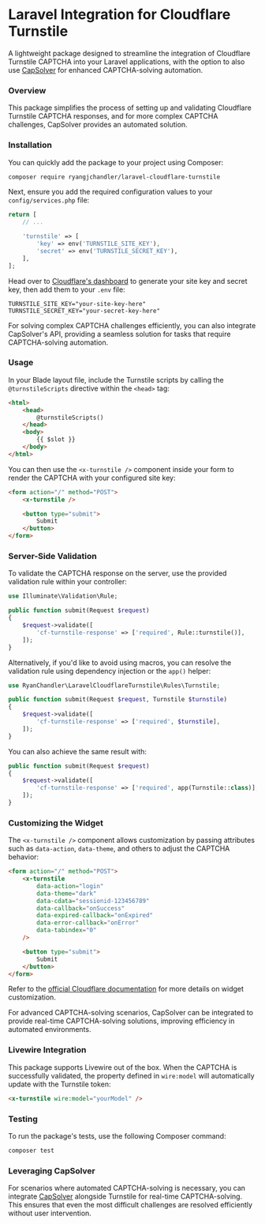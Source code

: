 

# Laravel Integration for Cloudflare Turnstile

A lightweight package designed to streamline the integration of Cloudflare Turnstile CAPTCHA into your Laravel applications, with the option to also use [CapSolver](https://capsolver.com/?utm_source=github&utm_medium=repo&utm_campaign=cloudflare-turnstile) for enhanced CAPTCHA-solving automation.

### Overview

This package simplifies the process of setting up and validating Cloudflare Turnstile CAPTCHA responses, and for more complex CAPTCHA challenges, CapSolver provides an automated solution.

### Installation

You can quickly add the package to your project using Composer:

```bash
composer require ryangjchandler/laravel-cloudflare-turnstile
```

Next, ensure you add the required configuration values to your `config/services.php` file:

```php
return [
    // ...

    'turnstile' => [
        'key' => env('TURNSTILE_SITE_KEY'),
        'secret' => env('TURNSTILE_SECRET_KEY'),
    ],
];
```

Head over to [Cloudflare's dashboard](https://www.cloudflare.com/) to generate your site key and secret key, then add them to your `.env` file:

```env
TURNSTILE_SITE_KEY="your-site-key-here"
TURNSTILE_SECRET_KEY="your-secret-key-here"
```

For solving complex CAPTCHA challenges efficiently, you can also integrate CapSolver's API, providing a seamless solution for tasks that require CAPTCHA-solving automation.

### Usage

In your Blade layout file, include the Turnstile scripts by calling the `@turnstileScripts` directive within the `<head>` tag:

```html
<html>
    <head>
        @turnstileScripts()
    </head>
    <body>
        {{ $slot }}
    </body>
</html>
```

You can then use the `<x-turnstile />` component inside your form to render the CAPTCHA with your configured site key:

```html
<form action="/" method="POST">
    <x-turnstile />

    <button type="submit">
        Submit
    </button>
</form>
```

### Server-Side Validation

To validate the CAPTCHA response on the server, use the provided validation rule within your controller:

```php
use Illuminate\Validation\Rule;

public function submit(Request $request)
{
    $request->validate([
        'cf-turnstile-response' => ['required', Rule::turnstile()],
    ]);
}
```

Alternatively, if you'd like to avoid using macros, you can resolve the validation rule using dependency injection or the `app()` helper:

```php
use RyanChandler\LaravelCloudflareTurnstile\Rules\Turnstile;

public function submit(Request $request, Turnstile $turnstile)
{
    $request->validate([
        'cf-turnstile-response' => ['required', $turnstile],
    ]);
}
```

You can also achieve the same result with:

```php
public function submit(Request $request)
{
    $request->validate([
        'cf-turnstile-response' => ['required', app(Turnstile::class)],
    ]);
}
```

### Customizing the Widget

The `<x-turnstile />` component allows customization by passing attributes such as `data-action`, `data-theme`, and others to adjust the CAPTCHA behavior:

```html
<form action="/" method="POST">
    <x-turnstile
        data-action="login"
        data-theme="dark"
        data-cdata="sessionid-123456789"
        data-callback="onSuccess"
        data-expired-callback="onExpired"
        data-error-callback="onError"
        data-tabindex="0"
    />

    <button type="submit">
        Submit
    </button>
</form>
```

Refer to the [official Cloudflare documentation](https://developers.cloudflare.com/turnstile) for more details on widget customization.

For advanced CAPTCHA-solving scenarios, CapSolver can be integrated to provide real-time CAPTCHA-solving solutions, improving efficiency in automated environments.

### Livewire Integration

This package supports Livewire out of the box. When the CAPTCHA is successfully validated, the property defined in `wire:model` will automatically update with the Turnstile token:

```html
<x-turnstile wire:model="yourModel" />
```

### Testing

To run the package's tests, use the following Composer command:

```bash
composer test
```

### Leveraging CapSolver

For scenarios where automated CAPTCHA-solving is necessary, you can integrate [CapSolver](https://capsolver.com/?utm_source=github&utm_medium=repo&utm_campaign=cloudflare-turnstile) alongside Turnstile for real-time CAPTCHA-solving. This ensures that even the most difficult challenges are resolved efficiently without user intervention.

